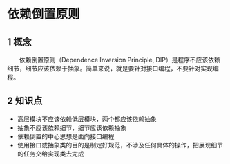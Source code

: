 # 依赖倒置原则

## 1 概念

&emsp;&emsp;依赖倒置原则（Dependence Inversion Principle, DIP）是程序不应该依赖细节，细节应该依赖于抽象。简单来说，就是要针对接口编程，不要针对实现编程。

## 2 知识点

- 高层模块不应该依赖低层模块，两个都应该依赖抽象
- 抽象不应该依赖细节，细节应该依赖抽象
- 依赖倒置的中心思想是面向接口编程
- 使用接口或抽象类的目的是制定好规范，不涉及任何具体的操作，把展现细节的任务交给实现类去完成
